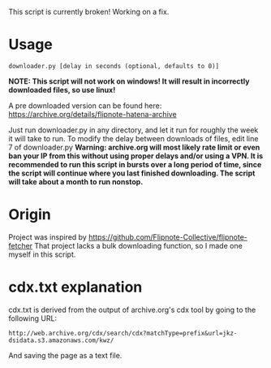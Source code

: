 This script is currently broken! Working on a fix.

# Usage
`downloader.py [delay in seconds (optional, defaults to 0)]`

**NOTE: This script will not work on windows! It will result in incorrectly downloaded files, so use linux!**

A pre downloaded version can be found here: https://archive.org/details/flipnote-hatena-archive

Just run downloader.py in any directory, and let it run for roughly the week it will take to run.
To modify the delay between downloads of files, edit line 7 of downloader.py
**Warning: archive.org will most likely rate limit or even ban your IP from this without using proper delays and/or using a VPN. It is recommended to run this script in bursts over a long period of time, since the script will continue where you last finished downloading. The script will take about a month to run nonstop.**
# Origin
Project was inspired by https://github.com/Flipnote-Collective/flipnote-fetcher
That project lacks a bulk downloading function, so I made one myself in this script.
# cdx.txt explanation
cdx.txt is derived from the output of archive.org's cdx tool by going to the following URL:


    http://web.archive.org/cdx/search/cdx?matchType=prefix&url=jkz-dsidata.s3.amazonaws.com/kwz/

And saving the page as a text file.
